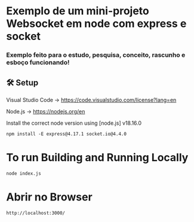 # Exemplo de um mini-projeto Websocket em node com express e socket

### Exemplo feito para o estudo, pesquisa, conceito, rascunho e esboço funcionando!

## 🛠️ Setup

Visual Studio Code -> https://code.visualstudio.com/license?lang=en

Node.js -> https://nodejs.org/en

Install the correct node version using [node.js] v18.16.0

```
npm install -E express@4.17.1 socket.io@4.4.0
```

# To run Building and Running Locally

`node index.js`

# Abrir no Browser 

`http://localhost:3000/`